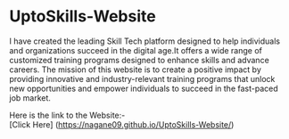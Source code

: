 # UptoSkills-Website
I have created the leading Skill Tech platform designed to help individuals and organizations succeed in the digital age.It offers a wide range of customized training programs designed to enhance skills and advance careers.
The mission of this website is to create a positive impact by providing innovative and industry-relevant training programs that unlock new opportunities and empower individuals to succeed in the fast-paced job market.

Here is the link to the Website:-  
[Click Here] (https://nagane09.github.io/UptoSkills-Website/)
